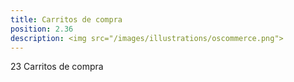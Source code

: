 ```yaml
---
title: Carritos de compra
position: 2.36
description: <img src="/images/illustrations/oscommerce.png">
---
```


23 Carritos de compra
